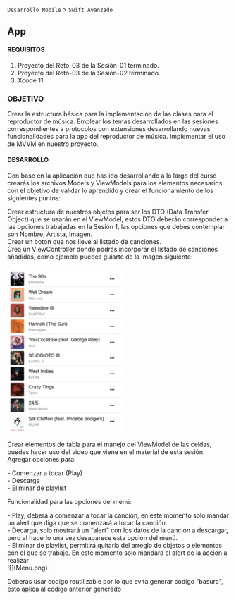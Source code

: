 `Desarrollo Mobile` > `Swift Avanzado`


## App

#### REQUISITOS

1. Proyecto del Reto-03 de la Sesión-01 terminado.
2. Proyecto del Reto-03 de la Sesión-02 terminado.
3. Xcode 11


### OBJETIVO
Crear la estructura básica para la implementación de las clases para el reproductor de música.
Emplear los temas desarrollados en las sesiones correspondientes a protocolos con extensiones desarrollando nuevas funcionalidades para la app del reproductor de música. 
Implementar el uso de MVVM en nuestro proyecto.



#### DESARROLLO
Con base en la aplicación que has ido desarrollando a lo largo del curso crearás los archivos Models y ViewModels para los elementos necesarios con el objetivo de validar lo aprendido y crear el funcionamiento de los siguientes puntos:

Crear estructura de nuestros objetos para ser los DTO (Data Transfer Object) que se usarán en el ViewModel, estos DTO deberán corresponder a las opciones trabajadas en la Sesión 1, las opciones que debes contemplar son Nombre, Artista, Imagen.
<br>Crear un boton que nos lleve al listado de canciones.
<br>Crea un ViewController donde podrás incorporar el listado de canciones añadidas, como ejemplo puedes guiarte de la imagen siguiente:

![](List.png)

<p>Crear elementos de tabla para el manejo del ViewModel de las celdas, puedes hacer uso del video que viene en el material de esta sesión.
Agregar opciones para:</p>
- Comenzar a tocar (Play)
<br>- Descarga
<br>- Eliminar de playlist
<p> </p>
<p>Funcionalidad para las opciones del menú:</p>
- Play, deberá a comenzar a tocar la canción, en este momento solo mandar un alert que diga que se comenzará a tocar la canción.
<br>- Decarga, solo mostrará un “alert” con los datos de la canción a descargar, pero al hacerlo una vez desaparece esta opción del menú.
<br>- Eliminar de playlist, permitirá quitarla del arreglo de objetos o elementos con el que se trabaje. En este momento solo mandara el alert de la accion a realizar
<br>
![](Menu.png)
<p> </p>
<p>Deberas usar codigo reutilizable por lo que evita generar codigo "basura", esto aplica al codigo anterior generado</p>


